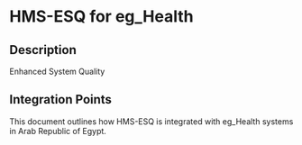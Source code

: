 # HMS-ESQ for eg_Health

## Description

Enhanced System Quality

## Integration Points

This document outlines how HMS-ESQ is integrated with eg_Health systems in Arab Republic of Egypt.
